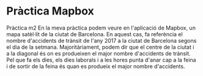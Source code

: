 # Pràctica Mapbox
Pràctica m2
En la meva pràctica podem veure en l'aplicació de Mapbox, un mapa satèl·lit de la ciutat de Barcelona.
En aquest cas, fa referència el nombre d'accidents de trànsit de l'any 2017 a la ciutat de Barcelona segons el dia de la setmana.
Majoritàriament, podem dir que el centre de la ciutat i a la diagonal és on es produeixen el major nombre d'accidents de trànsit.
Pel que fa els dies, els dies laborals i a les hores punta d'anar cap a la feina i de sortir de la feina és quan es produeix el major 
nombre d'accidents.
